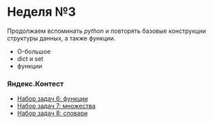 # Неделя №3

Продолжаем вспоминать *python* и повторять базовые конструкции структуры данных, а также функции.

- O-большое
- dict и set
- функции

### Яндекс.Контест

* [Набор задач 6: функции](https://official.contest.yandex.ru/contest/40522/standings)
* [Набор задач 7: множества](https://official.contest.yandex.ru/contest/40523/standings)
* [Набор задач 8: словари](https://official.contest.yandex.ru/contest/40524/standings)
